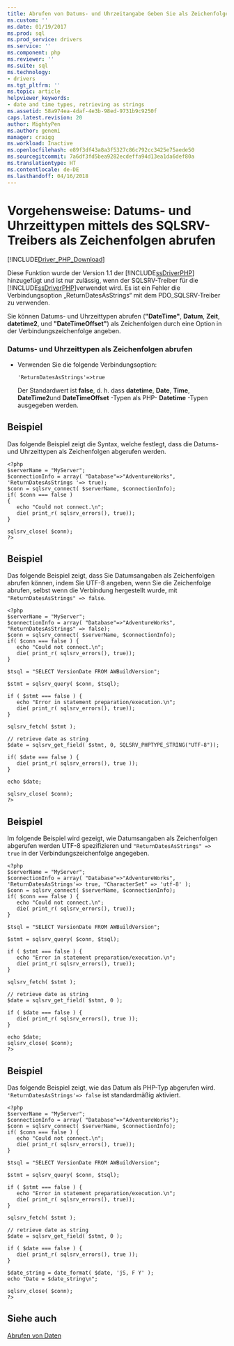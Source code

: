 ```yaml
---
title: Abrufen von Datums- und Uhrzeitangabe Geben Sie als Zeichenfolgen mit dem SQLSRV-Treiber | Microsoft Docs
ms.custom: ''
ms.date: 01/19/2017
ms.prod: sql
ms.prod_service: drivers
ms.service: ''
ms.component: php
ms.reviewer: ''
ms.suite: sql
ms.technology:
- drivers
ms.tgt_pltfrm: ''
ms.topic: article
helpviewer_keywords:
- date and time types, retrieving as strings
ms.assetid: 58a974ea-4daf-4e3b-98ed-9731b9c9250f
caps.latest.revision: 20
author: MightyPen
ms.author: genemi
manager: craigg
ms.workload: Inactive
ms.openlocfilehash: e89f3df43a8a3f5327c86c792cc3425e75aede50
ms.sourcegitcommit: 7a6df3fd5bea9282ecdeffa94d13ea1da6def80a
ms.translationtype: HT
ms.contentlocale: de-DE
ms.lasthandoff: 04/16/2018
---
```

# <a name="how-to-retrieve-date-and-time-type-as-strings-using-the-sqlsrv-driver"></a>Vorgehensweise: Datums- und Uhrzeittypen mittels des SQLSRV-Treibers als Zeichenfolgen abrufen
[!INCLUDE[Driver_PHP_Download](../../includes/driver_php_download.md)]

Diese Funktion wurde der Version 1.1 der [!INCLUDE[ssDriverPHP](../../includes/ssdriverphp_md.md)] hinzugefügt und ist nur zulässig, wenn der SQLSRV-Treiber für die [!INCLUDE[ssDriverPHP](../../includes/ssdriverphp_md.md)]verwendet wird. Es ist ein Fehler die Verbindungsoption „ReturnDatesAsStrings“  mit dem PDO_SQLSRV-Treiber zu verwenden.  
  
Sie können Datums- und Uhrzeittypen abrufen (**"DateTime"**, **Datum**, **Zeit**, **datetime2**, und **"DateTimeOffset"**) als Zeichenfolgen durch eine Option in der Verbindungszeichenfolge angeben.  
  
### <a name="to-retrieve-date-and-time-types-as-strings"></a>Datums- und Uhrzeittypen als Zeichenfolgen abrufen  
  
-   Verwenden Sie die folgende Verbindungsoption:  
  
    ```  
    'ReturnDatesAsStrings'=>true  
    ```  
  
    Der Standardwert ist **false**, d. h. dass **datetime**, **Date**, **Time**, **DateTime2**und **DateTimeOffset** -Typen als PHP- **Datetime** -Typen ausgegeben werden.  
  
## <a name="example"></a>Beispiel  
Das folgende Beispiel zeigt die Syntax, welche festlegt, dass die Datums- und Uhrzeittypen als Zeichenfolgen abgerufen werden.  
  
```  
<?php  
$serverName = "MyServer";  
$connectionInfo = array( "Database"=>"AdventureWorks", 'ReturnDatesAsStrings '=> true);  
$conn = sqlsrv_connect( $serverName, $connectionInfo);  
if( $conn === false )  
{  
   echo "Could not connect.\n";  
   die( print_r( sqlsrv_errors(), true));  
}  
  
sqlsrv_close( $conn);  
?>  
```  
  
## <a name="example"></a>Beispiel  
Das folgende Beispiel zeigt, dass Sie Datumsangaben als Zeichenfolgen abrufen können, indem Sie UTF-8 angeben, wenn Sie die Zeichenfolge abrufen, selbst wenn die Verbindung hergestellt wurde, mit `"ReturnDatesAsStrings" => false`.  
  
```  
<?php  
$serverName = "MyServer";  
$connectionInfo = array( "Database"=>"AdventureWorks", "ReturnDatesAsStrings" => false);  
$conn = sqlsrv_connect( $serverName, $connectionInfo);  
if( $conn === false ) {  
   echo "Could not connect.\n";  
   die( print_r( sqlsrv_errors(), true));  
}  
  
$tsql = "SELECT VersionDate FROM AWBuildVersion";  
  
$stmt = sqlsrv_query( $conn, $tsql);  
  
if ( $stmt === false ) {  
   echo "Error in statement preparation/execution.\n";  
   die( print_r( sqlsrv_errors(), true));  
}  
  
sqlsrv_fetch( $stmt );  
  
// retrieve date as string  
$date = sqlsrv_get_field( $stmt, 0, SQLSRV_PHPTYPE_STRING("UTF-8"));  
  
if( $date === false ) {  
   die( print_r( sqlsrv_errors(), true ));  
}  
  
echo $date;  
  
sqlsrv_close( $conn);  
?>  
```  
  
## <a name="example"></a>Beispiel  
Im folgende Beispiel wird gezeigt, wie Datumsangaben als Zeichenfolgen abgerufen werden UTF-8 spezifizieren und `"ReturnDatesAsStrings" => true` in der Verbindungszeichenfolge angegeben.  
  
```  
<?php  
$serverName = "MyServer";  
$connectionInfo = array( "Database"=>"AdventureWorks", 'ReturnDatesAsStrings'=> true, "CharacterSet" => 'utf-8' );  
$conn = sqlsrv_connect( $serverName, $connectionInfo);  
if( $conn === false ) {  
   echo "Could not connect.\n";  
   die( print_r( sqlsrv_errors(), true));  
}  
  
$tsql = "SELECT VersionDate FROM AWBuildVersion";  
  
$stmt = sqlsrv_query( $conn, $tsql);  
  
if ( $stmt === false ) {  
   echo "Error in statement preparation/execution.\n";  
   die( print_r( sqlsrv_errors(), true));  
}  
  
sqlsrv_fetch( $stmt );  
  
// retrieve date as string  
$date = sqlsrv_get_field( $stmt, 0 );  
  
if ( $date === false ) {  
   die( print_r( sqlsrv_errors(), true ));  
}  
  
echo $date;  
sqlsrv_close( $conn);  
?>  
```  
  
## <a name="example"></a>Beispiel  
Das folgende Beispiel zeigt, wie das Datum als PHP-Typ abgerufen wird. `'ReturnDatesAsStrings'=> false` ist standardmäßig aktiviert.  
  
```  
<?php  
$serverName = "MyServer";  
$connectionInfo = array( "Database"=>"AdventureWorks");  
$conn = sqlsrv_connect( $serverName, $connectionInfo);  
if( $conn === false ) {  
   echo "Could not connect.\n";  
   die( print_r( sqlsrv_errors(), true));  
}  
  
$tsql = "SELECT VersionDate FROM AWBuildVersion";  
  
$stmt = sqlsrv_query( $conn, $tsql);  
  
if ( $stmt === false ) {  
   echo "Error in statement preparation/execution.\n";  
   die( print_r( sqlsrv_errors(), true));  
}  
  
sqlsrv_fetch( $stmt );  
  
// retrieve date as string  
$date = sqlsrv_get_field( $stmt, 0 );  
  
if ( $date === false ) {  
   die( print_r( sqlsrv_errors(), true ));  
}  
  
$date_string = date_format( $date, 'jS, F Y' );  
echo "Date = $date_string\n";  
  
sqlsrv_close( $conn);  
?>  
```  
  
## <a name="see-also"></a>Siehe auch  
[Abrufen von Daten](../../connect/php/retrieving-data.md)  
  
